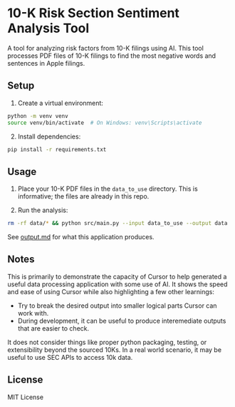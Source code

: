 # 10-K Risk Section Sentiment Analysis Tool

A tool for analyzing risk factors from 10-K filings using AI. This tool processes PDF files of 10-K filings to find the most negative words and sentences in Apple filings. 

## Setup

1. Create a virtual environment:
```bash
python -m venv venv
source venv/bin/activate  # On Windows: venv\Scripts\activate
```

2. Install dependencies:
```bash
pip install -r requirements.txt
```

## Usage

1. Place your 10-K PDF files in the `data_to_use` directory. This is informative; the files are already in this repo.

2. Run the analysis:
```bash
rm -rf data/* && python src/main.py --input data_to_use --output data
```

See [output.md](data/output.md) for what this application produces.

## Notes

This is primarily to demonstrate the capacity of Cursor to help generated a useful data processing application with some use of AI. It shows the speed and ease of using Cursor while also highlighting a few other learnings:
- Try to break the desired output into smaller logical parts Cursor can work with. 
- During development, it can be useful to produce interemediate outputs that are easier to check. 

It does not consider things like proper python packaging, testing, or extensibility beyond the sourced 10Ks. In a real world scenario, it may be useful to use SEC APIs to access 10k data. 

## License

MIT License 